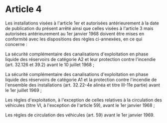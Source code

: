 # Article 4

Les installations visées à l'article 1er et autorisées antérieurement à la date de publication du présent arrêté ainsi que celles visées à l'article 3 mais autorisées antérieurement au 1er janvier 1968 doivent être mises en conformité avec les dispositions des règles ci-annexées, en ce qui concerne :

La sécurité complémentaire des canalisations d'exploitation en phase liquide des réservoirs de catégorie A2 et leur protection contre l'incendie (art. 32.126 et 39.2) avant le 10 juillet 1968 ;

La sécurité complémentaire des canalisations d'exploitation en phase liquide des réservoirs de catégorie A1 et la protection contre l'incendie de l'ensemble des installations (art. 32.22-4e alinéa et titre III-11e partie) avant le 1er juillet 1969 ;

Les règles d'exploitation, à l'exception de celles relatives à la circulation des véhicules (titre VI, à l'exception de l'article 59), avant le 1er janvier 1968 ;

Les règles de circulation des véhicules (art. 59) avant le 1er janvier 1969.
